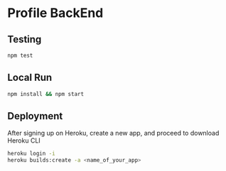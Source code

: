 # Profile BackEnd

## Testing

```bash
npm test
```

## Local Run

```bash
npm install && npm start
```

## Deployment

After signing up on Heroku, create a new app, and proceed to download Heroku CLI

```bash 
heroku login -i
heroku builds:create -a <name_of_your_app>
```
